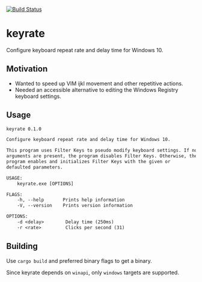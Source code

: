 [![Build Status](https://travis-ci.com/skippi/keyrate.svg?branch=master)](https://travis-ci.com/skippi/keyrate)

# keyrate

Configure keyboard repeat rate and delay time for Windows 10.

## Motivation

- Wanted to speed up VIM ijkl movement and other repetitive actions.
- Needed an accessible alternative to editing the Windows Registry keyboard
  settings.

## Usage

```txt
keyrate 0.1.0

Configure keyboard repeat rate and delay time for Windows 10.

This program uses Filter Keys to pseudo modify keyboard settings. If no
arguments are present, the program disables Filter Keys. Otherwise, the
program enables and initializes Filter Keys with the given or
defaulted parameters.

USAGE:
    keyrate.exe [OPTIONS]

FLAGS:
    -h, --help       Prints help information
    -V, --version    Prints version information

OPTIONS:
    -d <delay>        Delay time (250ms)
    -r <rate>         Clicks per second (31)
```

## Building

Use `cargo build` and preferred binary flags to get a binary.

Since keyrate depends on `winapi`, only `windows` targets are supported.
